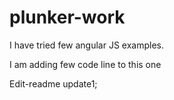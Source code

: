 # plunker-work
I have tried few angular JS examples.

I am adding few code line to this one 

Edit-readme update1;
